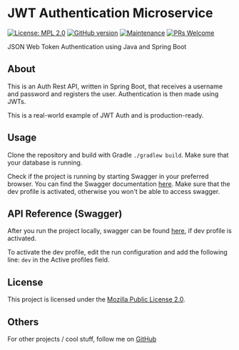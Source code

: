 # JWT Authentication Microservice
[![License: MPL 2.0](https://img.shields.io/badge/License-MPL_2.0-brightgreen.svg)](https://opensource.org/licenses/MPL-2.0)
[![GitHub version](https://badge.fury.io/gh/xrusu%2Fjwt-auth.svg)](https://badge.fury.io/gh/xrusu%2Fjwt-auth)
[![Maintenance](https://img.shields.io/badge/Maintained%3F-yes-green.svg)](https://github.com/xrusu/jwt-auth/graphs/commit-activity)
[![PRs Welcome](https://img.shields.io/badge/PRs-welcome-brightgreen.svg?style=flat-square)](http://makeapullrequest.com)

JSON Web Token Authentication using Java and Spring Boot


## About
This is an Auth Rest API, written in Spring Boot, that receives a username and password and registers the user. Authentication is then made using JWTs.

This is a real-world example of JWT Auth and is production-ready.

## Usage
Clone the repository and build with Gradle `./gradlew build`. Make sure that your database is running.

Check if the project is running by starting Swagger in your preferred browser. You can find the Swagger documentation [here](http://localhost:8095/swagger-ui/index.html?configUrl=/v3/api-docs/swagger-config#/). Make sure that the dev profile is activated, otherwise you won't be able to access swagger.


## API Reference (Swagger)
After you run the project locally, swagger can be found [here](http://localhost:8095/swagger-ui/index.html?configUrl=/v3/api-docs/swagger-config#/), if dev profile is activated.

To activate the dev profile, edit the run configuration and add the following line:
`dev` in the Active profiles field.

## License
This project is licensed under the [Mozilla Public License 2.0](https://www.mozilla.org/en-US/MPL/2.0/).

## Others
For other projects / cool stuff, follow me on
[GitHub](https://github.com/xrusu)